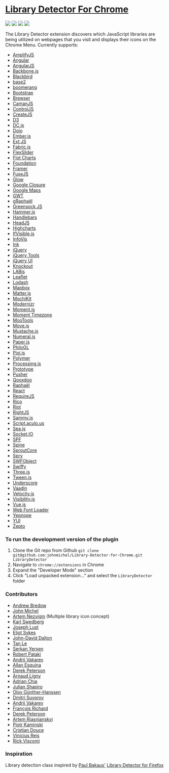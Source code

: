 [Library Detector For Chrome](https://chrome.google.com/webstore/detail/library-detector/cgaocdmhkmfnkdkbnckgmpopcbpaaejo?hl=en)
===========================

![](https://img.shields.io/chrome-web-store/v/cgaocdmhkmfnkdkbnckgmpopcbpaaejo.svg?style=flat-square)
![](https://img.shields.io/chrome-web-store/d/cgaocdmhkmfnkdkbnckgmpopcbpaaejo.svg?style=flat-square)
![](https://img.shields.io/chrome-web-store/stars/cgaocdmhkmfnkdkbnckgmpopcbpaaejo.svg?style=flat-square)
![](https://img.shields.io/chrome-web-store/rating-count/cgaocdmhkmfnkdkbnckgmpopcbpaaejo.svg?style=flat-square)

The Library Detector extension discovers which JavaScript libraries are being
utilized on webpages that you visit and displays their icons on the Chrome Menu. Currently
supports:

- [AmplifyJS](http://amplifyjs.com/)
- [Angular](https://angular.io)
- [AngularJS](https://angularjs.org/)
- [Backbone.js](http://backbonejs.org/)
- [Blackbird](https://github.com/pockata/blackbird-js)
- [base2](https://code.google.com/p/base2/)
- [boomerang](https://soasta.github.io/boomerang/doc/)
- [Bootstrap](http://getbootstrap.com/)
- [Brewser](http://handcraftedldn.github.io/brewser/)
- [CamanJS](http://camanjs.com/)
- [ControlJS](https://stevesouders.com/controljs/)
- [CreateJS](http://www.createjs.com/)
- [D3](http://d3js.org/)
- [DC.js](https://dc-js.github.io/dc.js/)
- [Dojo](https://dojotoolkit.org/)
- [Ember.js](http://emberjs.com/)
- [Ext JS](https://www.sencha.com/products/extjs/)
- [Fabric.js](http://fabricjs.com/)
- [FlexSlider](https://woocommerce.com/flexslider/)
- [Flot Charts](http://www.flotcharts.org/)
- [Foundation](http://foundation.zurb.com/)
- [Framer](https://framer.com/)
- [FuseJS](http://kiro.me/projects/fuse.html)
- [Glow](http://www.bbc.co.uk/glow/)
- [Google Closure](https://developers.google.com/closure/)
- [Google Maps](https://developers.google.com/maps/)
- [GWT](http://www.gwtproject.org/)
- [gRaphaël](http://g.raphaeljs.com/)
- [Greensock JS](https://greensock.com/gsap)
- [Hammer.js](http://hammerjs.github.io/)
- [Handlebars](http://handlebarsjs.com/)
- [HeadJS](http://headjs.com/)
- [Highcharts](http://www.highcharts.com/)
- [IfVisible.js](http://serkanyersen.github.io/ifvisible.js/)
- [InfoVis](http://philogb.github.io/jit/)
- [Ink](http://ink.sapo.pt/)
- [jQuery](http://jquery.com/)
- [jQuery Tools](http://jquerytools.github.io/)
- [jQuery UI](http://jqueryui.com/)
- [Knockout](http://knockoutjs.com/)
- [LABjs](http://labjs.com/)
- [Leaflet](http://leafletjs.com/)
- [Lodash](https://lodash.com/)
- [Mapbox](https://www.mapbox.com/mapbox.js/)
- [Matter.js](http://brm.io/matter-js/)
- [MochiKit](http://mochi.github.io/mochikit/)
- [Modernizr](http://modernizr.com/)
- [Moment.js](http://momentjs.com/)
- [Moment Timezone](http://momentjs.com/timezone/)
- [MooTools](http://mootools.net/)
- [Move.js](https://visionmedia.github.io/move.js/)
- [Mustache.js](https://mustache.github.io/)
- [Numeral.js](http://numeraljs.com/)
- [Paper.js](http://paperjs.org/)
- [PhiloGL](http://www.senchalabs.org/philogl/)
- [Pixi.js](http://www.pixijs.com/)
- [Polymer](https://www.polymer-project.org/)
- [Processing.js](http://processingjs.org/)
- [Prototype](http://prototypejs.org/)
- [Pusher](https://pusher.com/docs/javascript_quick_start)
- [Qooxdoo](http://qooxdoo.org/)
- [Raphaël](http://raphaeljs.com/)
- [React](https://facebook.github.io/react/)
- [RequireJS](http://requirejs.org/)
- [Rico](http://openrico.sourceforge.net/examples/index.html)
- [Riot](http://riotjs.com/)
- [RightJS](http://rightjs.org/)
- [Sammy.js](http://sammyjs.org/)
- [Script.aculo.us](https://script.aculo.us/)
- [Sea.js](http://seajs.org/)
- [Socket.IO](http://socket.io/)
- [SPF](https://youtube.github.io/spfjs/)
- [Spine](http://spinejs.com/)
- [SproutCore](http://sproutcore.com/)
- [Spry](https://github.com/adobe/Spry)
- [SWFObject](https://github.com/swfobject/swfobject)
- [Swiffy](https://developers.google.com/swiffy/)
- [Three.js](http://threejs.org/)
- [Tween.js](https://github.com/tweenjs/tween.js)
- [Underscore](http://underscorejs.org/)
- [Vaadin](https://vaadin.com/home)
- [Velocity.js](http://julian.com/research/velocity/)
- [Visibility.js](https://github.com/ai/visibilityjs)
- [Vue.js](http://vuejs.org/)
- [Web Font Loader](https://github.com/typekit/webfontloader)
- [Yepnope](http://yepnopejs.com/)
- [YUI](http://yuilibrary.com/)
- [Zepto](http://zeptojs.com/)


### To run the development version of the plugin
1. Clone the Git repo from Github `git clone git@github.com:johnmichel/Library-Detector-for-Chrome.git LibraryDetector`
2. Navigate to `chrome://extensions` in Chrome
3. Expand the "Developer Mode" section
4. Click "Load unpacked extension..." and select the `LibraryDetector` folder

### Contributors
- [Andrew Bredow](http://andrewbredow.com)
- [John Michel](https://cowbird.org)
- [Artem Nezvigin](http://artnez.com) (Multiple library icon concept)
- [Karl Swedberg](https://karlswedberg.com/)
- [Joseph Lust](https://lustforge.com/)
- [Eliot Sykes](https://www.eliotsykes.com)
- [John-David Dalton](http://allyoucanleet.com/)
- [Tan Le](https://github.com/tancnle)
- [Serkan Yerşen](http://serkan.io/)
- [Robert Pataki](https://robertpataki.com/)
- [Andrii Vakarev](https://github.com/avakarev)
- [Allan Esquina](https://github.com/allanesquina)
- [Derek Peterson](http://www.derekpetey.com/)
- [Arnaud Ligny](http://narno.org)
- [Adrian Chia](https://github.com/adrianchia)
- [Julian Shapiro](https://www.julian.com/)
- [Olov Günther-Hanssen](https://github.com/eolognt)
- [Dmitri Suvorov](https://github.com/suvjunmd)
- [Andrii Vakarev](https://github.com/avakarev)
- [François Richard](https://github.com/iamWh1sp3r)
- [Derek Peterson](https://derekpeterson.me/)
- [Artem Riasnianskyi](https://github.com/asci)
- [Piotr Kaminski](https://github.com/pkaminski)
- [Cristian Douce](https://github.com/cristiandouce)
- [Vinicius Reis](https://github.com/vinicius73)
- [Rick Viscomi](https://github.com/rviscomi)

### Inspiration
Library detection class inspired by [Paul Bakaus'](https://paulbakaus.com/) [Library Detector for Firefox](https://addons.mozilla.org/en-us/firefox/addon/library-detector/)
